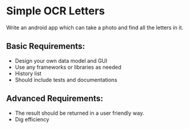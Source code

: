# Simple OCR Letters

Write an android app which can take a photo and find all the letters in it. 

## Basic Requirements:
- Design your own data model and GUI
- Use any frameworks or libraries as needed
- History list
- Should include tests and documentations

## Advanced Requirements:
- The result should be returned in a user friendly way.
- Dig efficiency